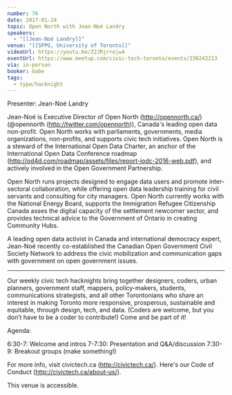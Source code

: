 ```yaml
---
number: 76
date: 2017-01-24
topic: Open North with Jean-Noé Landry
speakers:
  - "[[Jean-Noé Landry]]"
venue: "[[SPPG, University of Toronto]]"
videoUrl: https://youtu.be/Z2JRjrrejw4
eventUrl: https://www.meetup.com/civic-tech-toronto/events/236242213
via: in-person
booker: Gabe
tags:
  - type/hacknight
---
```


Presenter: Jean-Noé Landry

Jean-Noé is Executive Director of Open North (http://opennorth.ca/) (@opennorth (http://twitter.com/opennorth)), Canada's leading open data non-profit. Open North works with parliaments, governments, media organizations, non-profits, and supports civic tech initiatives. Open North is a steward of the International Open Data Charter, an anchor of the International Open Data Conference roadmap (http://od4d.com/roadmap/assets/files/report-iodc-2016-web.pdf), and actively involved in the Open Government Partnership.

Open North runs projects designed to engage data users and promote inter-sectoral collaboration, while offering open data leadership training for civil servants and consulting for city managers. Open North currently works with the National Energy Board, supports the Immigration Refugee Citizenship Canada asses the digital capacity of the settlement newcomer sector, and provides technical advice to the Government of Ontario in creating Community Hubs.

A leading open data activist in Canada and international democracy expert, Jean-Noé recently co-established the Canadian Open Government Civil Society Network to address the civic mobilization and communication gaps with government on open government issues.

---

Our weekly civic tech hacknights bring together designers, coders, urban planners, government staff, mappers, policy-makers, students, communications strategists, and all other Torontonians who share an interest in making Toronto more responsive, prosperous, sustainable and equitable, through design, tech, and data. (Coders are welcome, but you don’t have to be a coder to contribute!) Come and be part of it!

Agenda:

6:30-7: Welcome and intros
7-7:30: Presentation and Q&A/discussion
7:30-9: Breakout groups (make something!)

For more info, visit civictech.ca (http://civictech.ca/). Here's our Code of Conduct (http://civictech.ca/about-us/).

This venue is accessible.